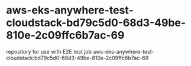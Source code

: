 # aws-eks-anywhere-test-cloudstack-bd79c5d0-68d3-49be-810e-2c09ffc6b7ac-69
repository for use with E2E test job aws-eks-anywhere-test-cloudstack:bd79c5d0-68d3-49be-810e-2c09ffc6b7ac-69
